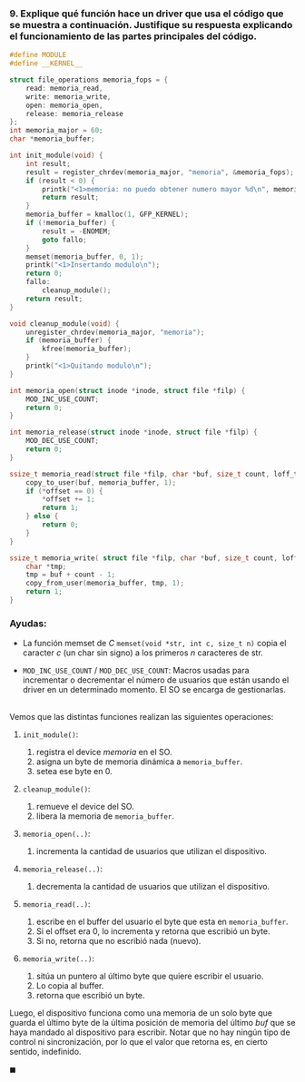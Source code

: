 ### 9. Explique qué función hace un driver que usa el código que se muestra a continuación. Justifique su respuesta explicando el funcionamiento de las partes principales del código.

```C
#define MODULE
#define __KERNEL__

struct file_operations memoria_fops = {
    read: memoria_read,
    write: memoria_write,
    open: memoria_open,
    release: memoria_release 
};
int memoria_major = 60;
char *memoria_buffer;

int init_module(void) {
    int result;
    result = register_chrdev(memoria_major, "memoria", &memoria_fops);
    if (result < 0) {
        printk("<1>memoria: no puedo obtener numero mayor %d\n", memoria_major);
        return result; 
    }
    memoria_buffer = kmalloc(1, GFP_KERNEL);
    if (!memoria_buffer) {
        result = -ENOMEM;
        goto fallo; 
    }
    memset(memoria_buffer, 0, 1);
    printk("<1>Insertando modulo\n");
    return 0;
    fallo:
        cleanup_module();
    return result; 
}

void cleanup_module(void) {
    unregister_chrdev(memoria_major, "memoria");
    if (memoria_buffer) { 
        kfree(memoria_buffer); 
    }
    printk("<1>Quitando modulo\n"); 
}

int memoria_open(struct inode *inode, struct file *filp) {
    MOD_INC_USE_COUNT;
    return 0; 
}

int memoria_release(struct inode *inode, struct file *filp) {
    MOD_DEC_USE_COUNT;
    return 0; 
}

ssize_t memoria_read(struct file *filp, char *buf, size_t count, loff_t *offset) {
    copy_to_user(buf, memoria_buffer, 1);
    if (*offset == 0) {
        *offset += 1;
        return 1; 
    } else { 
        return 0; 
    }
}

ssize_t memoria_write( struct file *filp, char *buf, size_t count, loff_t *offset) {
    char *tmp;
    tmp = buf + count - 1;
    copy_from_user(memoria_buffer, tmp, 1);
    return 1; 
}
```
### Ayudas:
- La función memset de *C* `memset(void *str, int c, size_t n)` copia el caracter $c$ (un char sin signo) a los primeros $n$ caracteres de str.

- `MOD_INC_USE_COUNT` / `MOD_DEC_USE_COUNT`: Macros usadas para incrementar o decrementar el número de usuarios que están usando el driver en un determinado momento. El SO se encarga de gestionarlas.

\
Vemos que las distintas funciones realizan las siguientes operaciones:

1. `init_module()`: 
    1. registra el device *memoria* en el SO.
    2. asigna un byte de memoria dinámica a `memoria_buffer`.
    3. setea ese byte en 0.

2. `cleanup_module()`:
    1. remueve el device del SO.
    2. libera la memoria de `memoria_buffer`.

3. `memoria_open(..)`:
    1. incrementa la cantidad de usuarios que utilizan el dispositivo.

4. `memoria_release(..)`:
    1. decrementa la cantidad de usuarios que utilizan el dispositivo.

5. `memoria_read(..)`:
    1. escribe en el buffer del usuario el byte que esta en `memoria_buffer`.
    2. Si el offset era 0, lo incrementa y retorna que escribió un byte.
    3. Si no, retorna que no escribió nada (nuevo).

6. `memoria_write(..)`:
    1. sitúa un puntero al último byte que quiere escribir el usuario.
    2. Lo copia al buffer.
    3. retorna que escribió un byte.

Luego, el dispositivo funciona como una memoria de un solo byte que guarda el último byte de la última posición de memoria del último *buf* que se haya mandado al dispositivo para escribir. Notar que no hay ningún tipo de control ni sincronización, por lo que el valor que retorna es, en cierto sentido, indefinido. 

$\blacksquare$
